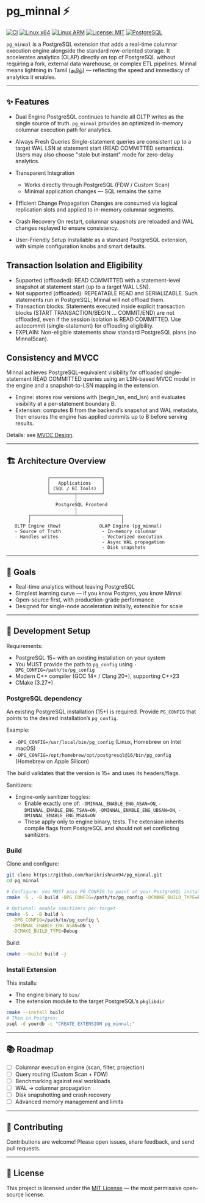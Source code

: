 # pg_minnal ⚡️

[![CI](https://github.com/harikrishnan94/minnal/actions/workflows/ci.yml/badge.svg?branch=main)](https://github.com/harikrishnan94/minnal/actions/workflows/ci.yml)
[![Linux x64](https://img.shields.io/github/actions/workflow/status/harikrishnan94/minnal/ci.yml?branch=main&job=Build%20%26%20Test%20%28ubuntu-24.04%2C%20gcc%2C%20RelWithDebInfo%29&label=Linux%20x64&logo=linux)](https://github.com/harikrishnan94/minnal/actions/workflows/ci.yml?query=branch%3Amain+Build%20%26%20Test%20%28ubuntu-24.04%2C%20gcc%2C%20RelWithDebInfo%29)
[![Linux ARM](https://img.shields.io/github/actions/workflow/status/harikrishnan94/minnal/ci.yml?branch=main&job=Build%20%26%20Test%20%28ubuntu-24.04-arm%2C%20gcc%2C%20RelWithDebInfo%29&label=Linux%20ARM&logo=linux)](https://github.com/harikrishnan94/minnal/actions/workflows/ci.yml?query=branch%3Amain+Build%20%26%20Test%20%28ubuntu-24.04-arm%2C%20gcc%2C%20RelWithDebInfo%29)
[![License: MIT](https://img.shields.io/badge/License-MIT-green.svg)](LICENSE)
[![PostgreSQL](https://img.shields.io/badge/PostgreSQL-15%2B-blue)](https://www.postgresql.org/)

`pg_minnal` is a PostgreSQL extension that adds a real-time columnar execution engine alongside the standard row-oriented storage. It accelerates analytics (OLAP) directly on top of PostgreSQL without requiring a fork, external data warehouse, or complex ETL pipelines.
Minnal means lightning in Tamil ([தமிழ்](https://en.wikipedia.org/wiki/Tamil_language)) — reflecting the speed and immediacy of analytics it enables.

---

## ✨ Features

- Dual Engine
  PostgreSQL continues to handle all OLTP writes as the single source of truth. `pg_minnal` provides an optimized in-memory columnar execution path for analytics.

- Always Fresh Queries
  Single-statement queries are consistent up to a target WAL LSN at statement start (READ COMMITTED semantics). Users may also choose "stale but instant" mode for zero-delay analytics.

- Transparent Integration
  - Works directly through PostgreSQL (FDW / Custom Scan)
  - Minimal application changes — SQL remains the same

- Efficient Change Propagation
  Changes are consumed via logical replication slots and applied to in-memory columnar segments.

- Crash Recovery
  On restart, columnar snapshots are reloaded and WAL changes replayed to ensure consistency.

- User-Friendly Setup
  Installable as a standard PostgreSQL extension, with simple configuration knobs and smart defaults.

## Transaction Isolation and Eligibility

- Supported (offloaded): READ COMMITTED with a statement-level snapshot at statement start (up to a target WAL LSN).
- Not supported (offloaded): REPEATABLE READ and SERIALIZABLE. Such statements run in PostgreSQL; Minnal will not offload them.
- Transaction blocks: Statements executed inside explicit transaction blocks (START TRANSACTION/BEGIN … COMMIT/END) are not offloaded, even if the session isolation is READ COMMITTED. Use autocommit (single-statement) for offloading eligibility.
- EXPLAIN: Non-eligible statements show standard PostgreSQL plans (no MinnalScan).

## Consistency and MVCC

Minnal achieves PostgreSQL-equivalent visibility for offloaded single-statement READ COMMITTED queries using an LSN-based MVCC model in the engine and a snapshot-to-LSN mapping in the extension.

- Engine: stores row versions with (begin_lsn, end_lsn) and evaluates visibility at a per-statement boundary B.
- Extension: computes B from the backend’s snapshot and WAL metadata, then ensures the engine has applied commits up to B before serving results.

Details: see [MVCC Design](./docs/commit_lsn_based_mvcc.md).

---

## 🏗️ Architecture Overview

```
               ┌───────────────────┐
               │   Applications    │
               │ (SQL / BI Tools)  │
               └─────────┬─────────┘
                         │
                  PostgreSQL Frontend
                         │
        ┌────────────────┴────────────────┐
        │                                 │
   OLTP Engine (Row)              OLAP Engine (pg_minnal)
   - Source of Truth               - In-memory columnar
   - Handles writes                - Vectorized execution
                                   - Async WAL propagation
                                   - Disk snapshots
```

---

## 🚀 Goals

- Real-time analytics without leaving PostgreSQL
- Simplest learning curve — if you know Postgres, you know Minnal
- Open-source first, with production-grade performance
- Designed for single-node acceleration initially, extensible for scale

---

## 🔧 Development Setup

Requirements:
- PostgreSQL 15+ with an existing installation on your system
- You MUST provide the path to `pg_config` using `-DPG_CONFIG=/path/to/pg_config`
- Modern C++ compiler (GCC 14+ / Clang 20+), supporting C++23
- CMake (3.27+)

### PostgreSQL dependency

An existing PostgreSQL installation (15+) is required. Provide `PG_CONFIG` that points to the desired installation’s `pg_config`.

Example:
- `-DPG_CONFIG=/usr/local/bin/pg_config` (Linux, Homebrew on Intel macOS)
- `-DPG_CONFIG=/opt/homebrew/opt/postgresql@16/bin/pg_config` (Homebrew on Apple Silicon)

The build validates that the version is 15+ and uses its headers/flags.

Sanitizers:
- Engine-only sanitizer toggles:
  - Enable exactly one of: `-DMINNAL_ENABLE_ENG_ASAN=ON`, `-DMINNAL_ENABLE_ENG_TSAN=ON`, `-DMINNAL_ENABLE_ENG_UBSAN=ON`, `-DMINNAL_ENABLE_ENG_MSAN=ON`
  - These apply only to engine binary, tests. The extension inherits compile flags from PostgreSQL and should not set conflicting sanitizers.

### Build

Clone and configure:

```bash
git clone https://github.com/harikrishnan94/pg_minnal.git
cd pg_minnal

# Configure: you MUST pass PG_CONFIG to point at your PostgreSQL installation
cmake -S . -B build -DPG_CONFIG=/path/to/pg_config -DCMAKE_BUILD_TYPE=RelWithDebInfo

# Optional: enable sanitizers per-target
cmake -S . -B build \
  -DPG_CONFIG=/path/to/pg_config \
  -DMINNAL_ENABLE_ENG_ASAN=ON \
  -DCMAKE_BUILD_TYPE=Debug
```

Build:

```bash
cmake --build build -j
```

### Install Extension

This installs:
- The engine binary to `bin/`
- The extension module to the target PostgreSQL’s `pkglibdir`

```bash
cmake --install build
# Then in Postgres:
psql -d yourdb -c "CREATE EXTENSION pg_minnal;"
```

---

## 📚 Roadmap

- [ ] Columnar execution engine (scan, filter, projection)
- [ ] Query routing (Custom Scan + FDW)
- [ ] Benchmarking against real workloads
- [ ] WAL → columnar propagation
- [ ] Disk snapshotting and crash recovery
- [ ] Advanced memory management and limits

---

## 🤝 Contributing

Contributions are welcome!
Please open issues, share feedback, and send pull requests.

---

## 📜 License

This project is licensed under the [MIT License](LICENSE) — the most permissive open-source license.
